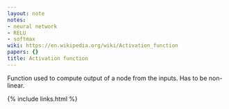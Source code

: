 ```yaml
---
layout: note
notes:
- neural network
- RELU
- softmax
wiki: https://en.wikipedia.org/wiki/Activation_function
papers: {}
title: Activation function
---
```


Function used to compute output of a node from the inputs.
Has to be non-linear.

{% include links.html %}
